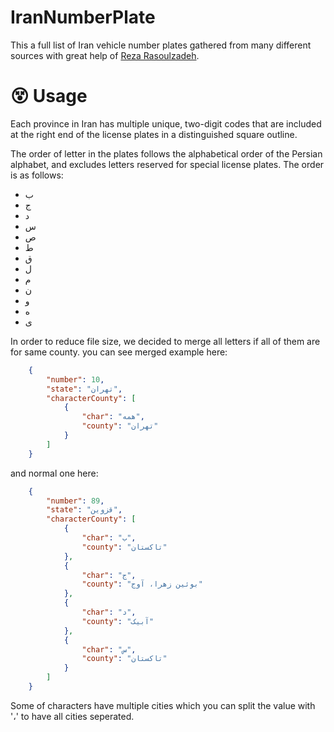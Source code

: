 # IranNumberPlate
This a full list of Iran vehicle number plates gathered from many different sources with great help of [Reza Rasoulzadeh](https://github.com/RezaRasoulzadeh).   

# :dizzy_face: Usage

Each province in Iran has multiple unique, two-digit codes that are included at the right end of the license plates in a distinguished square outline. 

The order of letter in the plates follows the alphabetical order of the Persian alphabet, and excludes letters reserved for special license plates. The order is as follows:

- ب
- ج
- د
- س
- ص
- ط
- ق
- ل
- م
- ن
- و
- ه
- ی

In order to reduce file size, we decided to merge all letters if all of them are for same county. you can see merged example here:

```json
    {
        "number": 10,
        "state": "تهران",
        "characterCounty": [
            {
                "char": "همه",
                "county": "تهران"
            }
        ]
    }
```

and normal one here:

```json
    {
        "number": 89,
        "state": "قزوین",
        "characterCounty": [
            {
                "char": "ب",
                "county": "تاکستان"
            },
            {
                "char": "ج",
                "county": "بوئین زهرا، آوج"
            },
            {
                "char": "د",
                "county": "آبیک"
            },
            {
                "char": "س",
                "county": "تاکستان"
            }
        ]
    }
```

Some of characters have multiple cities which you can split the value with '،' to have all cities seperated.